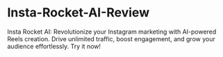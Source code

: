 # Insta-Rocket-AI-Review
Insta Rocket AI: Revolutionize your Instagram marketing with AI-powered Reels creation. Drive unlimited traffic, boost engagement, and grow your audience effortlessly. Try it now!
